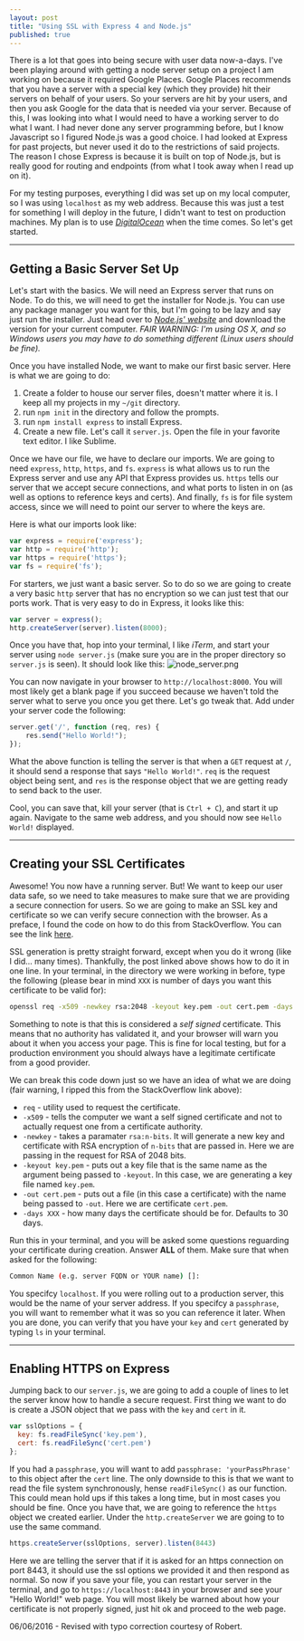 ```yaml
---
layout: post
title: "Using SSL with Express 4 and Node.js"
published: true
---
```



There is a lot that goes into being secure with user data now-a-days. I've been playing around with getting a node server setup on a project I am working on because it required Google Places. Google Places recommends that you have a server with a special key (which they provide) hit their servers on behalf of your users. So your servers are hit by your users, and then you ask Google for the data that is needed via your server. Because of this, I was looking into what I would need to have a working server to do what I want. I had never done any server programming before, but I know Javascript so I figured Node.js was a good choice. I had looked at Express for past projects, but never used it do to the restrictions of said projects. The reason I chose Express is because it is built on top of Node.js, but is really good for routing and endpoints (from what I took away when I read up on it). 

For my testing purposes, everything I did was set up on my local computer, so I was using `localhost` as my web address. Because this was just a test for something I will deploy in the future, I didn't want to test on production machines. My plan is to use [*DigitalOcean*](http://digitalocean.com) when the time comes. So let's get started.

-----

## Getting a Basic Server Set Up
Let's start with the basics. We will need an Express server that runs on Node. To do this, we will need to get the installer for Node.js. You can use any package manager you want for this, but I'm going to be lazy and say just run the installer. Just head over to [*Node.js' website*](www.nodejs.org) and download the version for your current computer. *FAIR WARNING: I'm using OS X, and so Windows users you may have to do something different (Linux users should be fine).*

Once you have installed Node, we want to make our first basic server. Here is what we are going to do:

1. Create a folder to house our server files, doesn't matter where it is. I keep all my projects in my `~/git` directory.
2. run  `npm init` in the directory and follow the prompts.
3. run `npm install express` to install Express.
4. Create a new file. Let's call it `server.js`. Open the file in your favorite text editor. I like Sublime.

Once we have our file, we have to declare our imports. We are going to need `express`, `http`, `https`, and `fs`. `express` is what allows us to run the Express server and use any API that Express provides us. `https` tells our server that we accept secure connections, and what ports to listen in on (as well as options to reference keys and certs). And finally, `fs` is for file system access, since we will need to point our server to where the keys are.

Here is what our imports look like:

```javascript
var express = require('express');
var http = require('http');
var https = require('https');
var fs = require('fs');
```

For starters, we just want a basic server. So to do so we are going to create a very basic `http` server that has no encryption so we can just test that our ports work. That is very easy to do in Express, it looks like this:

```javascript
var server = express();
http.createServer(server).listen(8000);
```

Once you have that, hop into your terminal, I like *iTerm*, and start your server using `node server.js` (make sure you are in the proper directory so `server.js` is seen).
It should look like this:
![node_server.png]({{site.baseurl}}/images/node_server.png)

You can now navigate in your browser to `http://localhost:8000`. You will most likely get a blank page if you succeed because we haven't told the server what to serve you once you get there. Let's go tweak that. Add under your server code the following:

```javascript
server.get('/', function (req, res) {
    res.send("Hello World!");
});
```

What the above function is telling the server is that when a `GET` request at `/`, it should send a response that says `"Hello World!"`. `req` is the request object being sent, and `res` is the response object that we are getting ready to send back to the user.

Cool, you can save that, kill your server (that is `Ctrl + C`), and start it up again. Navigate to the same web address, and you should now see `Hello World!` displayed.

-----

## Creating your SSL Certificates
Awesome! You now have a running server. But! We want to keep our user data safe, so we need to take measures to make sure that we are providing a secure connection for users. So we are going to make an SSL key and certificate so we can verify secure connection with the browser. As a preface, I found the code on how to do this from StackOverflow. You can see the link [here](http://stackoverflow.com/a/10176685/1143756).

SSL generation is pretty straight forward, except when you do it wrong (like I did... many times). Thankfully, the post linked above shows how to do it in one line. In your terminal, in the directory we were working in before, type the following (please bear in mind `XXX` is number of days you want this certificate to be valid for):

```bash
openssl req -x509 -newkey rsa:2048 -keyout key.pem -out cert.pem -days XXX
```

Something to note is that this is considered a *self signed* certificate. This means that no authority has validated it, and your browser will warn you about it when you access your page. This is fine for local testing, but for a production environment you should always have a legitimate certificate from a good provider. 

We can break this code down just so we have an idea of what we are doing (fair warning, I ripped this from the StackOverflow link above):

* `req` - utility used to request the certificate.
* `-x509` - tells the computer we want a self signed certificate and not to actually request one from a certificate authority.
* `-newkey` - takes a paramater `rsa:n-bits`. It will generate a new key and certificate with RSA encryption of `n-bits` that are passed in. Here we are passing in the request for RSA of 2048 bits.
* `-keyout key.pem` - puts out a key file that is the same name as the argument being passed to `-keyout`. In this case, we are generating a key file named `key.pem`.
* `-out cert.pem` - puts out a file (in this case a certificate) with the name being passed to `-out`. Here we are certificate `cert.pem`.
* `-days XXX` - how many days the certificate should be for. Defaults to 30 days.

Run this in your terminal, and you will be asked some questions reguarding your certificate during creation. Answer **ALL** of them. Make sure that when asked for the following:

```bash
Common Name (e.g. server FQDN or YOUR name) []:
```

You specifcy `localhost`. If you were rolling out to a production server, this would be the name of your server address. If you specifcy a `passphrase`, you will want to remember what it was so you can reference it later. When you are done, you can verify that you have your `key` and `cert` generated by typing `ls` in your terminal.

-----

## Enabling HTTPS on Express
Jumping back to our `server.js`, we are going to add a couple of lines to let the server know how to handle a secure request. First thing we want to do is create a JSON object that we pass with the `key` and `cert` in it.

```javascript
var sslOptions = {
  key: fs.readFileSync('key.pem'),
  cert: fs.readFileSync('cert.pem')
};
```

If you had a `passphrase`, you will want to add `passphrase: 'yourPassPhrase'` to this object after the `cert` line. The only downside to this is that we want to read the file system synchronously, hense `readFileSync()` as our function. This could mean hold ups if this takes a long time, but in most cases you should be fine. Once you have that, we are going to reference the `https` object we created earlier. Under the `http.createServer` we are going to to use the same command.

```javascript
https.createServer(sslOptions, server).listen(8443)
```

Here we are telling the server that if it is asked for an https connection on port 8443, it should use the ssl options we provided it and then respond as normal. So now if you save your file, you can restart your server in the terminal, and go to `https://localhost:8443` in your browser and see your "Hello World!" web page. You will most likely be warned about how your certificate is not properly signed, just hit ok and proceed to the web page.

06/06/2016 - Revised with typo correction courtesy of Robert.